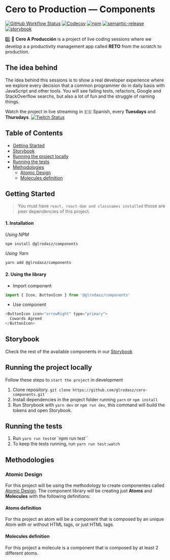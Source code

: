 # Cero to Production — Components
[![GitHub Workflow Status](https://img.shields.io/github/workflow/status/glrodasz/cero-components/Release)](https://github.com/glrodasz/cero-components/actions/workflows/release.yml) [![Codecov](https://img.shields.io/codecov/c/github/glrodasz/cero-components)](https://app.codecov.io/gh/glrodasz/cero-components) [![npm](https://img.shields.io/npm/v/@glrodasz/components)](https://www.npmjs.com/package/@glrodasz/components) [![semantic-release](https://img.shields.io/badge/%20%20%F0%9F%93%A6%F0%9F%9A%80-semantic--release-e10079.svg)](https://github.com/semantic-release/semantic-release)
 [![storybook](https://raw.githubusercontent.com/storybooks/brand/master/badge/badge-storybook.svg)](https://github.com/storybooks/storybook)


0️⃣ 🚀 **Cero A Producción** is a project of live coding sessions where we develop a a productivity management app called **RETO** from the scratch to production.

## The idea behind
The idea behind this sessions is to show a real developer experience where we explore every decision that a common programmer do in daily basis with JavaScript and other tools. You will see failing tests, refactors, Google and StackOverflow searchs, but also a lot of fun and the struggle of naming things.

Watch the project in live streaming in 🇪🇸 Spanish, every **Tuesdays** and **Thursdays**. [![Twitch Status](https://img.shields.io/twitch/status/guillermorodas?style=social)](https://glrz.me/stream) 

## Table of Contents

- [Getting Started](#Getting-Started)
- [Storybook](#Storybook)
- [Running the project locally](#Running-the-project-locally)
- [Running the tests](#Running-the-tests)
- [Methodologies](#Methodologies)
  - [Atomic Design](#Atomic-Design)
  - [Molecules definition](#Molecules-definition)

## Getting Started

> You must have `react, react-dom and classnames installed` thiose are peer dependencies of this project.

#### 1. Installation

_Using NPM_
```bash
npm install @glrodasz/components
```
_Using Yarn_
```bash
yarn add @glrodasz/components
```

#### 2. Using the library

- Import component

```jsx
import { Icon, ButtonIcon } from '@glrodasz/components'
```

- Use component

```js
<ButtonIcon icon="arrowRight" type="primary">
  Cowards Agreed
</ButtonIcon>
```
## Storybook
Check the rest of the available components in our [Storybook](https://cero-components.vercel.app)

## Running the project locally

Follow these steps to `start the project` in development

1. Clone repository. `git clone https://github.com/glrodasz/cero-components.git`
2. Install dependencies in the project folder running `yarn` or `npm install`
3. Run Storybook with `yarn dev` or `npm run dev`, this command will build the tokens and open Storybook.

## Running the tests

1. Run `yarn run test`or `npm run test``
2. To keep the tests running, run `yarn run test:watch`

## Methodologies

### Atomic Design

For this project will be using the methodology to create componentes called [Atomic Design](https://shop.bradfrost.com/products/atomic-design-ebook). The component library will be creating just **Atoms** and **Molecules** with the following definitions:

#### Atoms definition

For this project an atom will be a component that is composed by an unique Atom with or without HTML tags, or just HTML tags.

#### Molecules definition

For this project a molecule is a component that is composed by at least 2 different atoms.
